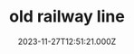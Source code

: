---
date: 2023-11-27T12:51:21.000Z
title: old railway line
latitude: 52.04712496645079
longitude: 0.7159605561189697
category: checkin
---